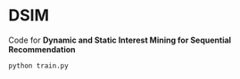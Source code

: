 # DSIM
Code for **Dynamic and Static Interest Mining for Sequential Recommendation**
```python 
python train.py
```

